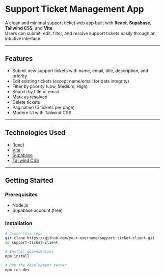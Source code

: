 # Support Ticket Management App

A clean and minimal support ticket web app built with **React**, **Supabase**, **Tailwind CSS**, and **Vite**.  
Users can submit, edit, filter, and resolve support tickets easily through an intuitive interface.

---

## Features

- Submit new support tickets with name, email, title, description, and priority
- Edit existing tickets (except name/email for data integrity)
- Filter by priority (Low, Medium, High)
- Search by title or email
- Mark as resolved
- Delete tickets
- Pagination (5 tickets per page)
- Modern UI with Tailwind CSS

---

## Technologies Used

- [React](https://reactjs.org/)
- [Vite](https://vitejs.dev/)
- [Supabase](https://supabase.com/)
- [Tailwind CSS](https://tailwindcss.com/)

---

## Getting Started

### Prerequisites

- Node.js
- Supabase account (free)

### Installation

```bash
# Clone this repo
git clone https://github.com/your-username/support-ticket-client.git
cd support-ticket-client

# Install dependencies
npm install

# Run the development server
npm run dev
